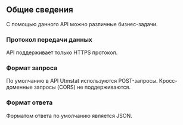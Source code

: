 ## Общие сведения

С помощью данного API можно различные бизнес-задачи.

### Протокол передачи данных

API поддерживает только HTTPS протокол.


### Формат запроса

По умолчанию в API Utmstat используются POST-запросы. Кросс-доменные запросы (CORS) не поддерживаются. 

### Формат ответа

Форматом ответа по умолчанию является JSON.